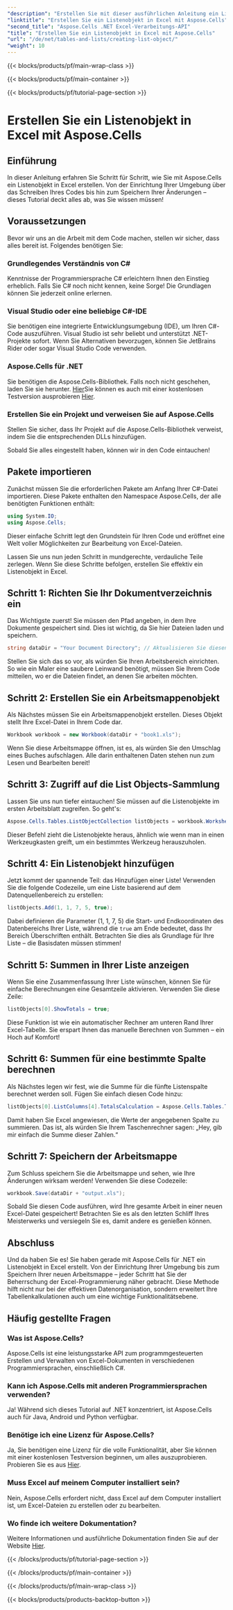 ```yaml
---
"description": "Erstellen Sie mit dieser ausführlichen Anleitung ein Listenobjekt in Excel mit Aspose.Cells für .NET. Meistern Sie einfache Datenverwaltung und Berechnungen."
"linktitle": "Erstellen Sie ein Listenobjekt in Excel mit Aspose.Cells"
"second_title": "Aspose.Cells .NET Excel-Verarbeitungs-API"
"title": "Erstellen Sie ein Listenobjekt in Excel mit Aspose.Cells"
"url": "/de/net/tables-and-lists/creating-list-object/"
"weight": 10
---
```


{{< blocks/products/pf/main-wrap-class >}}

{{< blocks/products/pf/main-container >}}

{{< blocks/products/pf/tutorial-page-section >}}

# Erstellen Sie ein Listenobjekt in Excel mit Aspose.Cells

## Einführung

In dieser Anleitung erfahren Sie Schritt für Schritt, wie Sie mit Aspose.Cells ein Listenobjekt in Excel erstellen. Von der Einrichtung Ihrer Umgebung über das Schreiben Ihres Codes bis hin zum Speichern Ihrer Änderungen – dieses Tutorial deckt alles ab, was Sie wissen müssen!

## Voraussetzungen

Bevor wir uns an die Arbeit mit dem Code machen, stellen wir sicher, dass alles bereit ist. Folgendes benötigen Sie:

### Grundlegendes Verständnis von C#
Kenntnisse der Programmiersprache C# erleichtern Ihnen den Einstieg erheblich. Falls Sie C# noch nicht kennen, keine Sorge! Die Grundlagen können Sie jederzeit online erlernen.

### Visual Studio oder eine beliebige C#-IDE
Sie benötigen eine integrierte Entwicklungsumgebung (IDE), um Ihren C#-Code auszuführen. Visual Studio ist sehr beliebt und unterstützt .NET-Projekte sofort. Wenn Sie Alternativen bevorzugen, können Sie JetBrains Rider oder sogar Visual Studio Code verwenden.

### Aspose.Cells für .NET
Sie benötigen die Aspose.Cells-Bibliothek. Falls noch nicht geschehen, laden Sie sie herunter. [Hier](https://releases.aspose.com/cells/net/)Sie können es auch mit einer kostenlosen Testversion ausprobieren [Hier](https://releases.aspose.com/).

### Erstellen Sie ein Projekt und verweisen Sie auf Aspose.Cells
Stellen Sie sicher, dass Ihr Projekt auf die Aspose.Cells-Bibliothek verweist, indem Sie die entsprechenden DLLs hinzufügen.

Sobald Sie alles eingestellt haben, können wir in den Code eintauchen!

## Pakete importieren

Zunächst müssen Sie die erforderlichen Pakete am Anfang Ihrer C#-Datei importieren. Diese Pakete enthalten den Namespace Aspose.Cells, der alle benötigten Funktionen enthält:

```csharp
using System.IO;
using Aspose.Cells;
```

Dieser einfache Schritt legt den Grundstein für Ihren Code und eröffnet eine Welt voller Möglichkeiten zur Bearbeitung von Excel-Dateien.

Lassen Sie uns nun jeden Schritt in mundgerechte, verdauliche Teile zerlegen. Wenn Sie diese Schritte befolgen, erstellen Sie effektiv ein Listenobjekt in Excel.

## Schritt 1: Richten Sie Ihr Dokumentverzeichnis ein

Das Wichtigste zuerst! Sie müssen den Pfad angeben, in dem Ihre Dokumente gespeichert sind. Dies ist wichtig, da Sie hier Dateien laden und speichern. 

```csharp
string dataDir = "Your Document Directory"; // Aktualisieren Sie diesen Pfad!
```

Stellen Sie sich das so vor, als würden Sie Ihren Arbeitsbereich einrichten. So wie ein Maler eine saubere Leinwand benötigt, müssen Sie Ihrem Code mitteilen, wo er die Dateien findet, an denen Sie arbeiten möchten.

## Schritt 2: Erstellen Sie ein Arbeitsmappenobjekt

Als Nächstes müssen Sie ein Arbeitsmappenobjekt erstellen. Dieses Objekt stellt Ihre Excel-Datei in Ihrem Code dar. 

```csharp
Workbook workbook = new Workbook(dataDir + "book1.xls");
```

Wenn Sie diese Arbeitsmappe öffnen, ist es, als würden Sie den Umschlag eines Buches aufschlagen. Alle darin enthaltenen Daten stehen nun zum Lesen und Bearbeiten bereit!

## Schritt 3: Zugriff auf die List Objects-Sammlung

Lassen Sie uns nun tiefer eintauchen! Sie müssen auf die Listenobjekte im ersten Arbeitsblatt zugreifen. So geht's:

```csharp
Aspose.Cells.Tables.ListObjectCollection listObjects = workbook.Worksheets[0].ListObjects;
```

Dieser Befehl zieht die Listenobjekte heraus, ähnlich wie wenn man in einen Werkzeugkasten greift, um ein bestimmtes Werkzeug herauszuholen. 

## Schritt 4: Ein Listenobjekt hinzufügen

Jetzt kommt der spannende Teil: das Hinzufügen einer Liste! Verwenden Sie die folgende Codezeile, um eine Liste basierend auf dem Datenquellenbereich zu erstellen:

```csharp
listObjects.Add(1, 1, 7, 5, true);
```

Dabei definieren die Parameter (1, 1, 7, 5) die Start- und Endkoordinaten des Datenbereichs Ihrer Liste, während die `true` am Ende bedeutet, dass Ihr Bereich Überschriften enthält. Betrachten Sie dies als Grundlage für Ihre Liste – die Basisdaten müssen stimmen!

## Schritt 5: Summen in Ihrer Liste anzeigen

Wenn Sie eine Zusammenfassung Ihrer Liste wünschen, können Sie für einfache Berechnungen eine Gesamtzeile aktivieren. Verwenden Sie diese Zeile:

```csharp
listObjects[0].ShowTotals = true;
```

Diese Funktion ist wie ein automatischer Rechner am unteren Rand Ihrer Excel-Tabelle. Sie erspart Ihnen das manuelle Berechnen von Summen – ein Hoch auf Komfort!

## Schritt 6: Summen für eine bestimmte Spalte berechnen

Als Nächstes legen wir fest, wie die Summe für die fünfte Listenspalte berechnet werden soll. Fügen Sie einfach diesen Code hinzu:

```csharp
listObjects[0].ListColumns[4].TotalsCalculation = Aspose.Cells.Tables.TotalsCalculation.Sum; 
```

Damit haben Sie Excel angewiesen, die Werte der angegebenen Spalte zu summieren. Das ist, als würden Sie Ihrem Taschenrechner sagen: „Hey, gib mir einfach die Summe dieser Zahlen.“

## Schritt 7: Speichern der Arbeitsmappe

Zum Schluss speichern Sie die Arbeitsmappe und sehen, wie Ihre Änderungen wirksam werden! Verwenden Sie diese Codezeile:

```csharp
workbook.Save(dataDir + "output.xls");
```

Sobald Sie diesen Code ausführen, wird Ihre gesamte Arbeit in einer neuen Excel-Datei gespeichert! Betrachten Sie es als den letzten Schliff Ihres Meisterwerks und versiegeln Sie es, damit andere es genießen können.

## Abschluss

Und da haben Sie es! Sie haben gerade mit Aspose.Cells für .NET ein Listenobjekt in Excel erstellt. Von der Einrichtung Ihrer Umgebung bis zum Speichern Ihrer neuen Arbeitsmappe – jeder Schritt hat Sie der Beherrschung der Excel-Programmierung näher gebracht. Diese Methode hilft nicht nur bei der effektiven Datenorganisation, sondern erweitert Ihre Tabellenkalkulationen auch um eine wichtige Funktionalitätsebene.

## Häufig gestellte Fragen

### Was ist Aspose.Cells?  
Aspose.Cells ist eine leistungsstarke API zum programmgesteuerten Erstellen und Verwalten von Excel-Dokumenten in verschiedenen Programmiersprachen, einschließlich C#.

### Kann ich Aspose.Cells mit anderen Programmiersprachen verwenden?  
Ja! Während sich dieses Tutorial auf .NET konzentriert, ist Aspose.Cells auch für Java, Android und Python verfügbar.

### Benötige ich eine Lizenz für Aspose.Cells?  
Ja, Sie benötigen eine Lizenz für die volle Funktionalität, aber Sie können mit einer kostenlosen Testversion beginnen, um alles auszuprobieren. Probieren Sie es aus [Hier](https://releases.aspose.com/).

### Muss Excel auf meinem Computer installiert sein?  
Nein, Aspose.Cells erfordert nicht, dass Excel auf dem Computer installiert ist, um Excel-Dateien zu erstellen oder zu bearbeiten.

### Wo finde ich weitere Dokumentation?  
Weitere Informationen und ausführliche Dokumentation finden Sie auf der Website [Hier](https://reference.aspose.com/cells/net/).

{{< /blocks/products/pf/tutorial-page-section >}}

{{< /blocks/products/pf/main-container >}}

{{< /blocks/products/pf/main-wrap-class >}}

{{< blocks/products/products-backtop-button >}}